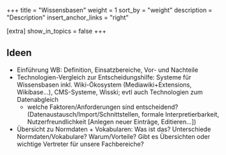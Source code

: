 +++
title = "Wissensbasen"
weight = 1
sort_by = "weight"
description = "Description"
insert_anchor_links = "right"

[extra]
show_in_topics = false
+++

## Ideen

* Einführung WB: Definition, Einsatzbereiche, Vor- und Nachteile
* Technologien-Vergleich zur Entscheidungshilfe: Systeme für Wissensbasen inkl. Wiki-Ökosystem (Mediawiki+Extensions, Wikibase...), CMS-Systeme, Wisski; evtl auch Technologien zum Datenabgleich
  * welche Faktoren/Anforderungen sind entscheidend? (Datenaustausch/Import/Schnittstellen, formale Interpretierbarkeit, Nutzerfreundlichkeit [Anlegen neuer Einträge, Editieren...])
* Übersicht zu Normdaten + Vokabularen: Was ist das? Unterschiede Normdaten/Vokabulare? Warum/Vorteile? Gibt es Übersichten oder wichtige Vertreter für unsere Fachbereiche?
